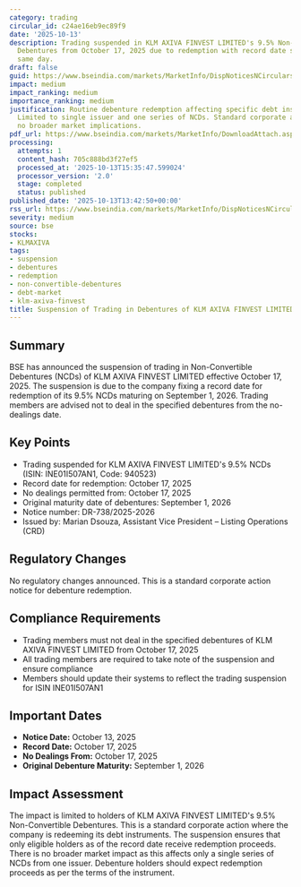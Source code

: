 ```yaml
---
category: trading
circular_id: c24ae16eb9ec89f9
date: '2025-10-13'
description: Trading suspended in KLM AXIVA FINVEST LIMITED's 9.5% Non-Convertible
  Debentures from October 17, 2025 due to redemption with record date set for the
  same day.
draft: false
guid: https://www.bseindia.com/markets/MarketInfo/DispNoticesNCirculars.aspx?Noticeid={D9421B66-23FD-4F51-AC69-DE2E9FB94807}&noticeno=20251013-45&dt=10/13/2025&icount=45&totcount=62&flag=0
impact: medium
impact_ranking: medium
importance_ranking: medium
justification: Routine debenture redemption affecting specific debt instrument holders.
  Limited to single issuer and one series of NCDs. Standard corporate action with
  no broader market implications.
pdf_url: https://www.bseindia.com/markets/MarketInfo/DownloadAttach.aspx?id=20251013-45&attachedId=
processing:
  attempts: 1
  content_hash: 705c888bd3f27ef5
  processed_at: '2025-10-13T15:35:47.599024'
  processor_version: '2.0'
  stage: completed
  status: published
published_date: '2025-10-13T13:42:50+00:00'
rss_url: https://www.bseindia.com/markets/MarketInfo/DispNoticesNCirculars.aspx?Noticeid={D9421B66-23FD-4F51-AC69-DE2E9FB94807}&noticeno=20251013-45&dt=10/13/2025&icount=45&totcount=62&flag=0
severity: medium
source: bse
stocks:
- KLMAXIVA
tags:
- suspension
- debentures
- redemption
- non-convertible-debentures
- debt-market
- klm-axiva-finvest
title: Suspension of Trading in Debentures of KLM AXIVA FINVEST LIMITED
---
```


## Summary

BSE has announced the suspension of trading in Non-Convertible Debentures (NCDs) of KLM AXIVA FINVEST LIMITED effective October 17, 2025. The suspension is due to the company fixing a record date for redemption of its 9.5% NCDs maturing on September 1, 2026. Trading members are advised not to deal in the specified debentures from the no-dealings date.

## Key Points

- Trading suspended for KLM AXIVA FINVEST LIMITED's 9.5% NCDs (ISIN: INE01I507AN1, Code: 940523)
- Record date for redemption: October 17, 2025
- No dealings permitted from: October 17, 2025
- Original maturity date of debentures: September 1, 2026
- Notice number: DR-738/2025-2026
- Issued by: Marian Dsouza, Assistant Vice President – Listing Operations (CRD)

## Regulatory Changes

No regulatory changes announced. This is a standard corporate action notice for debenture redemption.

## Compliance Requirements

- Trading members must not deal in the specified debentures of KLM AXIVA FINVEST LIMITED from October 17, 2025
- All trading members are required to take note of the suspension and ensure compliance
- Members should update their systems to reflect the trading suspension for ISIN INE01I507AN1

## Important Dates

- **Notice Date:** October 13, 2025
- **Record Date:** October 17, 2025
- **No Dealings From:** October 17, 2025
- **Original Debenture Maturity:** September 1, 2026

## Impact Assessment

The impact is limited to holders of KLM AXIVA FINVEST LIMITED's 9.5% Non-Convertible Debentures. This is a standard corporate action where the company is redeeming its debt instruments. The suspension ensures that only eligible holders as of the record date receive redemption proceeds. There is no broader market impact as this affects only a single series of NCDs from one issuer. Debenture holders should expect redemption proceeds as per the terms of the instrument.